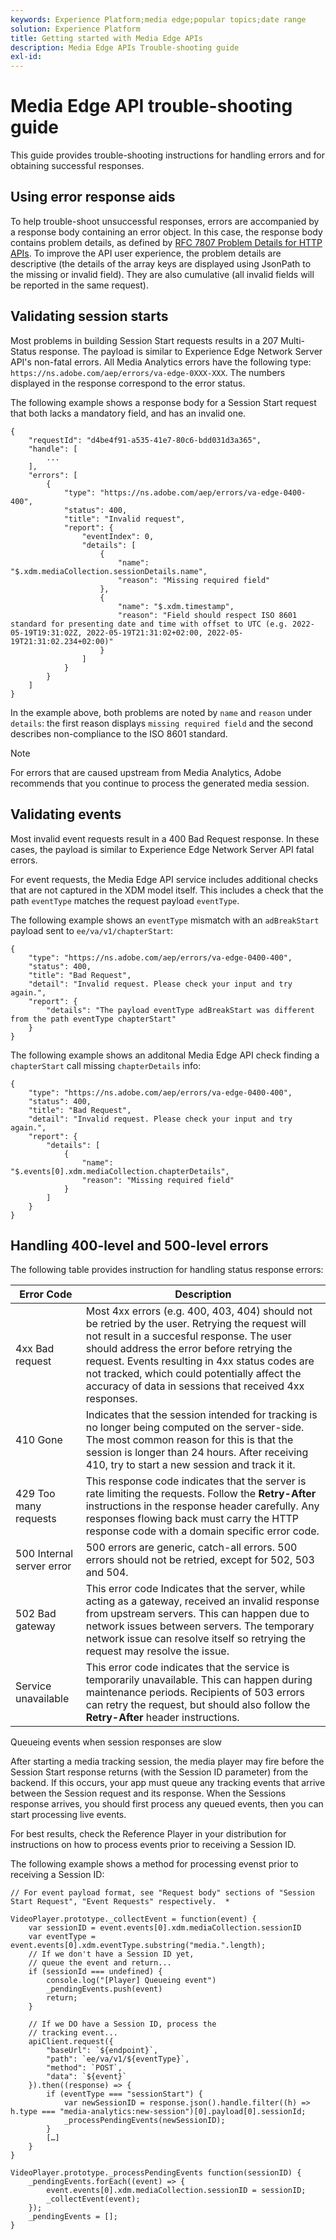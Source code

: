 ```yaml
---
keywords: Experience Platform;media edge;popular topics;date range
solution: Experience Platform
title: Getting started with Media Edge APIs
description: Media Edge APIs Trouble-shooting guide
exl-id: 
---
```


# Media Edge API trouble-shooting guide

This guide provides trouble-shooting instructions for handling errors and for obtaining successful responses.

## Using error response aids

To help trouble-shoot unsuccessful responses, errors are accompanied by a response body containing an error object. In this case, the response body contains problem details, as defined by [RFC 7807 Problem Details for HTTP APIs](https://datatracker.ietf.org/doc/html/rfc7807). To improve the API user experience, the problem details are descriptive (the details of the array keys are displayed using JsonPath to the missing or invalid field). They are also cumulative (all invalid fields will be reported in the same request).


## Validating session starts

Most problems in building Session Start requests results in a 207 Multi-Status response.
The payload is similar to Experience Edge Network Server API's non-fatal errors. All
Media Analytics errors have the following type:  `https://ns.adobe.com/aep/errors/va-edge-0XXX-XXX`. The numbers displayed in the response correspond to the error status.

The following example shows a response body for a Session Start request that both lacks a mandatory field, and has an invalid one.

```
{
    "requestId": "d4be4f91-a535-41e7-80c6-bdd031d3a365",
    "handle": [
        ...
    ],
    "errors": [
        {
            "type": "https://ns.adobe.com/aep/errors/va-edge-0400-400",
            "status": 400,
            "title": "Invalid request",
            "report": {
                "eventIndex": 0,
                "details": [
                    {
                        "name": "$.xdm.mediaCollection.sessionDetails.name",
                        "reason": "Missing required field"
                    },
                    {
                        "name": "$.xdm.timestamp",
                        "reason": "Field should respect ISO 8601 standard for presenting date and time with offset to UTC (e.g. 2022-05-19T19:31:02Z, 2022-05-19T21:31:02+02:00, 2022-05-19T21:31:02.234+02:00)"
                    }
                ]
            }
        }
    ]
}
```

In the example above, both problems are noted by `name` and `reason` under `details`: the first reason displays `missing required field` and the second describes non-compliance to the ISO 8601 standard. 


>[!NOTE]
>
> For errors that are caused upstream from Media Analytics, Adobe recommends that you continue to  process the generated media session.

## Validating events 

Most invalid event requests result in a 400 Bad Request response. In these cases, the payload is similar to Experience Edge Network Server API fatal errors. 

For event requests, the Media Edge API service includes additional checks that are not captured in the XDM model itself. This includes a check that the path `eventType` matches the request payload `eventType`.


The following example shows an `eventType` mismatch with an `adBreakStart` payload sent to `ee/va/v1/chapterStart`:

```
{
    "type": "https://ns.adobe.com/aep/errors/va-edge-0400-400",
    "status": 400,
    "title": "Bad Request",
    "detail": "Invalid request. Please check your input and try again.",
    "report": {
        "details": "The payload eventType adBreakStart was different from the path eventType chapterStart"
    }
}
```

The following example shows an additonal Media Edge API check finding a `chapterStart` call missing `chapterDetails` info:

```
{
    "type": "https://ns.adobe.com/aep/errors/va-edge-0400-400",
    "status": 400,
    "title": "Bad Request",
    "detail": "Invalid request. Please check your input and try again.",
    "report": {
        "details": [
            {
                "name": "$.events[0].xdm.mediaCollection.chapterDetails",
                "reason": "Missing required field"
            }
        ]
    }
}
```

## Handling 400-level and 500-level errors

The following table provides instruction for handling status response errors:


| Error Code | Description |
| ---------- | --------- |
| 4xx Bad request | Most 4xx errors (e.g. 400, 403, 404) should not be retried by the user. Retrying the request will not result in a succesful response. The user should address the error before retrying the request. Events resulting in 4xx status codes are not tracked, which could potentially affect the accuracy of data in sessions that received 4xx responses. |
| 410 Gone| Indicates that the session intended for tracking is no longer being computed on the server-side. The most common reason for this is that the session is longer than 24 hours. After receiving 410, try to start a new session and track it it. |
| 429 Too many requests | This response code indicates that the server is rate limiting the requests. Follow the **Retry-After** instructions in the response header carefully. Any responses flowing back must carry the HTTP response code with a domain specific error code. |
| 500 Internal server error | 500 errors are generic, catch-all errors. 500 errors should not be retried, except for 502, 503 and 504. |
| 502 Bad gateway | This error code Indicates that the server, while acting as a gateway, received an invalid response from upstream servers. This can happen due to network issues between servers. The temporary network issue can resolve itself so retrying the request may resolve the issue. |
| Service unavailable | This error code indicates that the service is temporarily unavailable. This can happen during maintenance periods. Recipients of 503 errors can retry the request, but should also follow the **Retry-After** header instructions. |


Queueing events when session responses are slow

After starting a media tracking session, the media player may fire before the Session Start response returns (with the Session ID parameter) from the backend. If this occurs, your app must queue any tracking events that arrive between the Session request and its response. When the Sessions response arrives, you should first process any queued events, then you can start processing live events.

For best results, check the Reference Player in your distribution for instructions on how to process events prior to receiving a Session ID. 

The following example shows a method for processing evenst prior to receiving a Session ID:


```
// For event payload format, see "Request body" sections of "Session Start Request", "Event Requests" respectively.  *
 
VideoPlayer.prototype._collectEvent = function(event) {
    var sessionID = event.events[0].xdm.mediaCollection.sessionID
    var eventType = event.events[0].xdm.eventType.substring("media.".length);
    // If we don't have a Session ID yet,
    // queue the event and return...
    if (sessionId === undefined) {
        console.log("[Player] Queueing event")
        _pendingEvents.push(event)
        return;
    }
 
    // If we DO have a Session ID, process the
    // tracking event...
    apiClient.request({
        "baseUrl": `${endpoint}`,
        "path": `ee/va/v1/${eventType}`,
        "method": `POST`,
        "data": `${event}`
    }).then((response) => {
        if (eventType === "sessionStart") {
            var newSessionID = response.json().handle.filter((h) => h.type === "media-analytics:new-session")[0].payload[0].sessionId;
            _processPendingEvents(newSessionID);
        }
        […]
    }
}
 
VideoPlayer.prototype._processPendingEvents function(sessionID) {
    _pendingEvents.forEach((event) => {
        event.events[0].xdm.mediaCollection.sessionID = sessionID;
        _collectEvent(event);
    });
    _pendingEvents = [];
}
```


